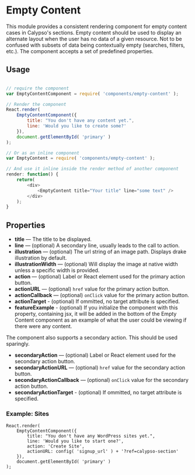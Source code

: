 Empty Content
=============

This module provides a consistent rendering component for empty content cases in Calypso's sections. Empty content should be used to display an alternate layout when the user has no data of a given resource. Not to be confused with subsets of data being contextually empty (searches, filters, etc.). The component accepts a set of predefined properties.

## Usage

```js

// require the component
var EmptyContentComponent = require( 'components/empty-content' );

// Render the component
React.render(
	EmptyContentComponent({
		title: "You don't have any content yet.",
		line: 'Would you like to create some?'
	}),
	document.getElementById( 'primary' )
);

// Or as an inline component
var EmptyContent = require( 'components/empty-content' );

// And use it inline inside the render method of another component
render: function() {
	return(
		<div>
			<EmptyContent title="Your title" line="some text" />
		</div>
	);
}

```

## Properties

* <strong>title</strong> — The title to be displayed.
* <strong>line</strong> — (optional) A secondary line, usually leads to the call to action.
* <strong>illustration</strong> — (optional) The url string of an image path. Displays drake illustration by default.
* <strong>illustrationWidth</strong> — (optional) Will display the image at native width unless a specific width is provided.
* <strong>action</strong> — (optional) Label or React element used for the primary action button.
* <strong>actionURL</strong> — (optional) `href` value for the primary action button.
* <strong>actionCallback</strong> — (optional) `onClick` value for the primary action button.
* <strong>actionTarget</strong> - (optional) If ommitted, no target attribute is specified.
* <strong>featureExample</strong> - (optional) If you initialize the component with this property, containing jsx, it will be added in the bottom of the Empty Content component as an example of what the user could be viewing if there were any content.

The component also supports a secondary action. This should be used sparingly.

* <strong>secondaryAction</strong> — (optional) Label or React element used for the secondary action button.
* <strong>secondaryActionURL</strong> — (optional) `href` value for the secondary action button.
* <strong>secondaryActionCallback</strong> — (optional) `onClick` value for the secondary action button.
* <strong>secondaryActionTarget</strong> - (optional) If ommitted, no target attribute is specified.

### Example: Sites

```
React.render(
	EmptyContentComponent({
		title: "You don't have any WordPress sites yet.",
		line: 'Would you like to start one?',
		action: 'Create Site',
		actionURL: config( 'signup_url' ) + '?ref=calypso-section'
	}),
	document.getElementById( 'primary' )
);
